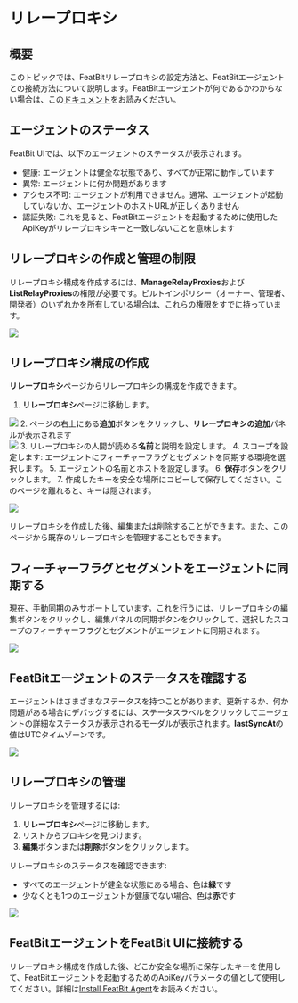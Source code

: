 # リレープロキシ

## 概要

このトピックでは、FeatBitリレープロキシの設定方法と、FeatBitエージェントとの接続方法について説明します。FeatBitエージェントが何であるかわからない場合は、この[ドキュメント](featbit-agent.md)をお読みください。

## エージェントのステータス

FeatBit UIでは、以下のエージェントのステータスが表示されます。

* 健康: エージェントは健全な状態であり、すべてが正常に動作しています
* 異常: エージェントに何か問題があります
* アクセス不可: エージェントが利用できません。通常、エージェントが起動していないか、エージェントのホストURLが正しくありません
* 認証失敗: これを見ると、FeatBitエージェントを起動するために使用したApiKeyがリレープロキシキーと一致しないことを意味します

## リレープロキシの作成と管理の制限

リレープロキシ構成を作成するには、**ManageRelayProxies**および**ListRelayProxies**の権限が必要です。ビルトインポリシー（オーナー、管理者、開発者）のいずれかを所有している場合は、これらの権限をすでに持っています。

![](../relay-proxy/assets/relay-proxy/001.webp)

## リレープロキシ構成の作成

**リレープロキシ**ページからリレープロキシの構成を作成できます。

1. **リレープロキシ**ページに移動します。

![](../relay-proxy/assets/relay-proxy/002.png)
2. ページの右上にある**追加**ボタンをクリックし、**リレープロキシの追加**パネルが表示されます\
![](../relay-proxy/assets/relay-proxy/003.png)
3. リレープロキシの人間が読める**名前**と説明を設定します。
4. スコープを設定します: エージェントにフィーチャーフラグとセグメントを同期する環境を選択します。
5. エージェントの名前とホストを設定します。
6. **保存**ボタンをクリックします。
7. 作成したキーを安全な場所にコピーして保存してください。このページを離れると、キーは隠されます。

![](../relay-proxy/assets/relay-proxy/004.png)

リレープロキシを作成した後、編集または削除することができます。また、このページから既存のリレープロキシを管理することもできます。

## フィーチャーフラグとセグメントをエージェントに同期する

現在、手動同期のみサポートしています。これを行うには、リレープロキシの編集ボタンをクリックし、編集パネルの同期ボタンをクリックして、選択したスコープのフィーチャーフラグとセグメントがエージェントに同期されます。

![](../relay-proxy/assets/relay-proxy/005.png)

## FeatBitエージェントのステータスを確認する

エージェントはさまざまなステータスを持つことがあります。更新するか、何か問題がある場合にデバッグするには、ステータスラベルをクリックしてエージェントの詳細なステータスが表示されるモーダルが表示されます。**lastSyncAt**の値はUTCタイムゾーンです。

![](../relay-proxy/assets/relay-proxy/006.png)

## リレープロキシの管理

リレープロキシを管理するには:

1. **リレープロキシ**ページに移動します。
2. リストからプロキシを見つけます。
3. **編集**ボタンまたは**削除**ボタンをクリックします。

リレープロキシのステータスを確認できます:

* すべてのエージェントが健全な状態にある場合、色は**緑**です
* 少なくとも1つのエージェントが健康でない場合、色は**赤**です

![](../relay-proxy/assets/relay-proxy/007.png)

## FeatBitエージェントをFeatBit UIに接続する

リレープロキシ構成を作成した後、どこか安全な場所に保存したキーを使用して、FeatBitエージェントを起動するためのApiKeyパラメータの値として使用してください。詳細は[Install FeatBit Agent](https://github.com/featbit/featbit-agent#installation)をお読みください。